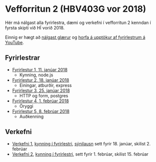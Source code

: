 # Vefforritun 2 (HBV403G vor 2018)

Hér má nálgast alla fyrirlestra, dæmi og verkefni í vefforritun 2 kenndan í fyrsta skipti við HÍ vorið 2018.

Einnig er hægt að [nálgast glærur](https://notendur.hi.is/~osk1/vefforritun2/2018/) og [horfa á upptökur af fyrirlestrum á YouTube](https://www.youtube.com/playlist?list=PLRj-ccg8iozwCJ0vsDZI7mBOVZcfwr3pZ).

## Fyrirlestrar

* [Fyrirlestur 1, 11. janúar 2018](fyrirlestrar/01/)
  - Kynning, node.js
* [Fyrirlestur 2, 18. janúar 2018](fyrirlestrar/02/)
  - Einingar, atburðir, express
* [Fyrirlestur 3, 25. janúar 2018](fyrirlestrar/03/)
  - HTTP og form, postgres
* [Fyrirlestur 4, 1. febrúar 2018](fyrirlestrar/04/)
  - Öryggi
* [Fyrirlestur 5, 8. febrúar 2018](fyrirlestrar/05/)
  - Auðkenning

## Verkefni

* [Verkefni 1](https://github.com/vefforritun/vef2-2018-v1), [kynning í fyrirlestri](https://youtu.be/RpyM9Uisx1M?t=2639), [sýnilausn](https://github.com/vefforritun/vef2-2018-v1-synilausn) sett fyrir 18. janúar, skilist 2. febrúar
* [Verkefni 2](https://github.com/vefforritun/vef2-2018-v2), [kynning í fyrirlestri](https://youtu.be/), sett fyrir 1. febrúar, skilist 15. febrúar
